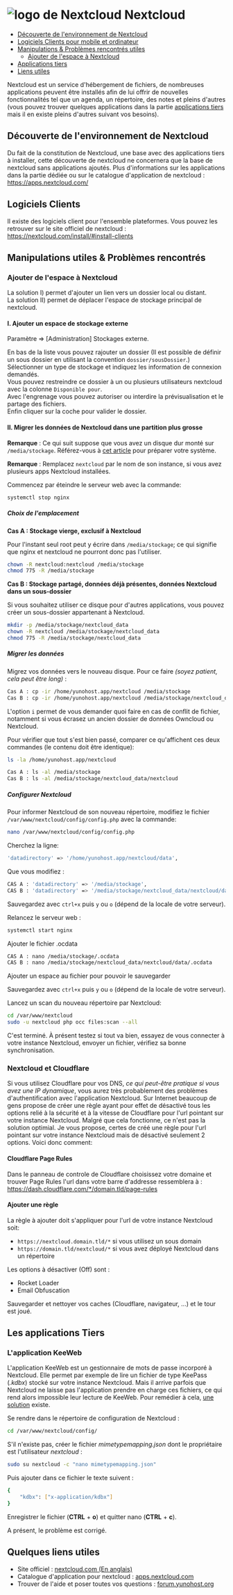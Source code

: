 # <img src="/images/nextcloud-logo.png" alt="logo de Nextcloud"> Nextcloud  

 - [Découverte de l'environnement de Nextcloud](#EnvironnementNextcloud)
 - [Logiciels Clients pour mobile et ordinateur](#LogicielsClients)
 - [Manipulations & Problèmes rencontrés utiles](#ManipulationsUtiles)
    - [Ajouter de l'espace à Nextcloud](#AjoutEspace)
 - [Applications tiers](#AppsTiers)
 - [Liens utiles](#liensutiles)

Nextcloud est un service d'hébergement de fichiers, de nombreuses applications peuvent être installés afin de lui offrir de nouvelles fonctionnalités tel que un agenda, un répertoire, des notes et pleins d'autres (vous pouvez trouver quelques applications dans la partie [applications tiers](#AppsTiers) mais il en existe pleins d'autres suivant vos besoins).

## <a name="EnvironnementNextcloud">Découverte de l'environnement de Nextcloud</a>

Du fait de la constitution de Nextcloud, une base avec des applications tiers à installer, cette découverte de nextcloud ne concernera que la base de nextcloud sans applications ajoutés. Plus d'informations sur les applications dans la partie dédiée ou sur le catalogue d'application de nextcloud : https://apps.nextcloud.com/

## <a name="LogicielsClients">Logiciels Clients</a>
Il existe des logiciels client pour l'ensemble plateformes. Vous pouvez les retrouver sur le site officiel de nextcloud : https://nextcloud.com/install/#install-clients

## <a name="#ManipulationsUtiles"> Manipulations utiles & Problèmes rencontrés</a>

### <a name="AjoutEspace">Ajouter de l'espace à Nextcloud</a>

La solution I) permet d'ajouter un lien vers un dossier local ou distant.  
La solution II) permet de déplacer l'espace de stockage principal de nextcloud.

#### I. Ajouter un espace de stockage externe

Paramètre => [Administration] Stockages externe.

En bas de la liste vous pouvez rajouter un dossier (Il est possible de définir un sous dossier en utilisant la convention `dossier/sousDossier`.)  
Sélectionner un type de stockage et indiquez les information de connexion demandés.  
Vous pouvez restreindre ce dossier à un ou plusieurs utilisateurs nextcloud avec la colonne `Disponible pour`.  
Avec l'engrenage vous pouvez autoriser ou interdire la prévisualisation et le partage des fichiers.  
Enfin cliquer sur la coche pour valider le dossier.

#### II. Migrer les données de Nextcloud dans une partition plus grosse

**Remarque** : Ce qui suit suppose que vous avez un disque dur monté sur `/media/stockage`. Référez-vous à [cet article](/external_storage_fr) pour préparer votre système.

**Remarque** : Remplacez `nextcloud` par le nom de son instance, si vous avez plusieurs apps Nextcloud installées.

Commencez par éteindre le serveur web avec la commande:
```bash
systemctl stop nginx  
```

##### Choix de l'emplacement

**Cas A : Stockage vierge, exclusif à Nextcloud**

Pour l'instant seul root peut y écrire dans `/media/stockage`; ce qui signifie que nginx et nextcloud ne pourront donc pas l'utiliser.

```bash
chown -R nextcloud:nextcloud /media/stockage
chmod 775 -R /media/stockage
```

**Cas B : Stockage partagé, données déjà présentes, données Nextcloud dans un sous-dossier**

Si vous souhaitez utiliser ce disque pour d'autres applications, vous pouvez créer un sous-dossier appartenant à Nextcloud.

```bash
mkdir -p /media/stockage/nextcloud_data
chown -R nextcloud /media/stockage/nextcloud_data
chmod 775 -R /media/stockage/nextcloud_data
```

##### Migrer les données

Migrez vos données vers le nouveau disque. Pour ce faire *(soyez patient, cela peut être long)* :

```bash
Cas A : cp -ir /home/yunohost.app/nextcloud /media/stockage
Cas B : cp -ir /home/yunohost.app/nextcloud /media/stockage/nextcloud_data
```

L'option `i` permet de vous demander quoi faire en cas de conflit de fichier, notamment si vous écrasez un ancien dossier de données Owncloud ou Nextcloud.

Pour vérifier que tout s'est bien passé, comparer ce qu'affichent ces deux commandes (le contenu doit être identique):

```bash
ls -la /home/yunohost.app/nextcloud

Cas A : ls -al /media/stockage
Cas B : ls -al /media/stockage/nextcloud_data/nextcloud
```

##### Configurer Nextcloud

Pour informer Nextcloud de son nouveau répertoire, modifiez le fichier `/var/www/nextcloud/config/config.php` avec la commande:

```bash
nano /var/www/nextcloud/config/config.php
```

Cherchez la ligne:

```bash
'datadirectory' => '/home/yunohost.app/nextcloud/data',
```

Que vous modifiez :

```bash
CAS A : 'datadirectory' => '/media/stockage',
CAS B : 'datadirectory' => '/media/stockage/nextcloud_data/nextcloud/data',
```

Sauvegardez avec `ctrl+x` puis `y` ou `o` (dépend de la locale de votre serveur).

Relancez le serveur web :

```bash
systemctl start nginx
```

Ajouter le fichier .ocdata
```bash
CAS A : nano /media/stockage/.ocdata
CAS B : nano /media/stockage/nextcloud_data/nextcloud/data/.ocdata
```
Ajouter un espace au fichier pour pouvoir le sauvegarder

Sauvegardez avec `ctrl+x` puis `y` ou `o` (dépend de la locale de votre serveur).

Lancez un scan du nouveau répertoire par Nextcloud:

```bash
cd /var/www/nextcloud
sudo -u nextcloud php occ files:scan --all
```

C'est terminé. À présent testez si tout va bien, essayez de vous connecter à votre instance Nextcloud, envoyer un fichier, vérifiez sa bonne synchronisation.


### Nextcloud et Cloudflare

Si vous utilisez Cloudflare pour vos DNS, *ce qui peut-être pratique si vous avez une IP dynamique*, vous aurez très probablement des problèmes d'authentification avec l'application Nextcloud. Sur Internet beaucoup de gens propose de créer une règle ayant pour effet de désactivé tous les options relié à la sécurité et à la vitesse de Cloudflare pour l'url pointant sur votre instance Nextcloud. Malgré que cela fonctionne, ce n'est pas la solution optimial. Je vous propose, certes de créé une règle pour l'url pointant sur votre instance Nextcloud mais de désactivé seulement 2 options. Voici donc comment:

#### Cloudflare Page Rules

Dans le panneau de controle de Cloudflare choisissez votre domaine et trouver Page Rules
l'url dans votre barre d'addresse ressemblera à : https://dash.cloudflare.com/*/domain.tld/page-rules

#### Ajouter une règle

La règle à ajouter doit s'appliquer pour l'url de votre instance Nextcloud soit:

- `https://nextcloud.domain.tld/*` si vous utilisez un sous domain
- `https://domain.tld/nextcloud/*` si vous avez déployé Nextcloud dans un répertoire

Les options à désactiver (Off) sont :

- Rocket Loader
- Email Obfuscation

Sauvegarder et nettoyer vos caches (Cloudflare, navigateur, ...) et le tour est joué.

## <a name="AppsTiers">Les applications Tiers</a>

### L'application KeeWeb

L'application KeeWeb est un gestionnaire de mots de passe incorporé à Nextcloud. Elle permet par exemple de lire un fichier de type KeePass (*.kdbx*) stocké sur votre instance Nextcloud. 
Mais il arrive parfois que Nextcloud ne laisse pas l'application prendre en charge ces fichiers, ce qui rend alors impossible leur lecture de KeeWeb. Pour remédier à cela, 
[une solution](https://github.com/jhass/nextcloud-keeweb/issues/34) existe.

Se rendre dans le répertoire de configuration de Nextcloud :

```bash
cd /var/www/nextcloud/config/
```

S'il n'existe pas, créer le fichier *mimetypemapping.json* dont le propriétaire est l'utilisateur *nextcloud* :

```bash
sudo su nextcloud -c "nano mimetypemapping.json"
```

Puis ajouter dans ce fichier le texte suivent :

```bash
{
    "kdbx": ["x-application/kdbx"]
}
```

Enregistrer le fichier (**CTRL** + **o**) et quitter nano (**CTRL** + **c**).

A présent, le problème est corrigé.

## <a name="liensutiles">Quelques liens utiles</a>
+ Site officiel : [nextcloud.com (En anglais)](https://nextcloud.com/)
+ Catalogue d'application pour nextcloud : [apps.nextcloud.com](https://apps.nextcloud.com/)
+ Trouver de l'aide et poser toutes vos questions : [forum.yunohost.org](https://forum.yunohost.org/c/support)
